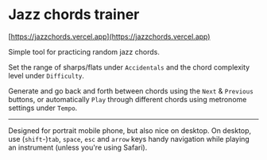 # Jazz chords trainer

[https://jazzchords.vercel.app](https://jazzchords.vercel.app)

Simple tool for practicing random jazz chords.

Set the range of sharps/flats under `Accidentals` and the chord complexity level under `Difficulty`.

Generate and go back and forth between chords using the `Next` & `Previous` buttons, or automatically `Play` through different chords using metronome settings under `Tempo`.

---

Designed for portrait mobile phone, but also nice on desktop. On desktop, use (`shift`-)`tab`, `space`, `esc` and `arrow` keys handy navigation while playing an instrument (unless you're using Safari).
